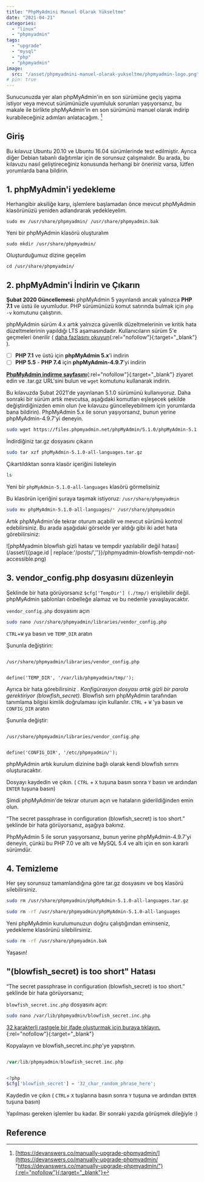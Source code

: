 ```yaml
---
title: "PhpMyAdmini Manuel Olarak Yükseltme"
date: "2021-04-21"
categories: 
  - "linux"
  - "phpmyadmin"
tags: 
  - "upgrade"
  - "mysql"
  - "php"
  - "phpmyadmin"
image:
  src: "/asset/phpmyadmini-manuel-olarak-yukseltme/phpmyadmin-logo.png"
# pin: true
---
```


Sunucunuzda yer alan phpMyAdmin'in en son sürümüne geçiş yapma istiyor veya mevcut sürümünüzle uyumluluk sorunları yaşıyorsanız, bu makale ile birlikte phpMyAdmin'in en son sürümünü manuel olarak indirip kurabileceğiniz adımları anlatacağım. [^ga-filters]

## Giriş

Bu kılavuz Ubuntu 20.10 ve Ubuntu 16.04 sürümlerinde test edilmiştir. Ayrıca diğer Debian tabanlı dağıtımlar için de sorunsuz çalışmalıdır. Bu arada, bu kılavuzu nasıl geliştireceğiniz konusunda herhangi bir öneriniz varsa, lütfen yorumlarda bana bildirin.

## 1. phpMyAdmin'i yedekleme

Herhangibir aksiliğe karşı, işlemlere başlamadan önce mevcut phpMyAdmin klasörünüzü yeniden adlandırarak yedekleyelim.

```console
sudo mv /usr/share/phpmyadmin/ /usr/share/phpmyadmin.bak
```

Yeni bir phpMyAdmin klasörü oluşturalım

```console
sudo mkdir /usr/share/phpmyadmin/
```

Oluşturduğumuz dizine geçelim

```console
cd /usr/share/phpmyadmin/
```

## 2. phpMyAdmin'i İndirin ve Çıkarın

**Şubat 2020 Güncellemesi:** phpMyAdmin 5 yayınlandı ancak yalnızca **PHP 7.1** ve üstü ile uyumludur. PHP sürümünüzü komut satırında bulmak için `php -v` komutunu çalıştırın.

phpMyAdmin sürüm 4.x artık yalnızca güvenlik düzeltmelerinin ve kritik hata düzeltmelerinin yapıldığı LTS aşamasındadır. Kullanıcıların sürüm 5'e geçmeleri önerilir ( [daha fazlasını okuyun](https://www.phpmyadmin.net/news/2020/1/8/phpmyadmin-494-and-501-are-released/){:rel="nofollow"}{:target="_blank"} ).


- [ ]  **PHP 7.1** ve üstü için **phpMyAdmin 5.x**'i indirin
- [ ]  **PHP 5.5** - **PHP 7.4** için **phpMyAdmin-4.9.7**'yi indirin

[**PhpMyAdmin indirme sayfasını**](https://www.phpmyadmin.net/downloads/){:rel="nofollow"}{:target="_blank"} ziyaret edin ve .tar.gz URL'sini bulun ve `wget` komutunu kullanarak indirin. 

Bu kılavuzda Şubat 2021'de yayınlanan 5.1.0 sürümünü kullanıyoruz. Daha sonraki bir sürüm artık mevcutsa, aşağıdaki komutları eşleşecek şekilde değiştirdiğinizden emin olun (ve kılavuzu güncelleyebilmem için yorumlarda bana bildirin). PhpMyAdmin 5.x ile sorun yaşıyorsanız, bunun yerine phpMyAdmin-4.9.7'yi deneyin.

```bash
sudo wget https://files.phpmyadmin.net/phpMyAdmin/5.1.0/phpMyAdmin-5.1.0-all-languages.tar.gz
```

İndirdiğiniz tar.gz dosyasını çıkarın

```bash
sudo tar xzf phpMyAdmin-5.1.0-all-languages.tar.gz
```

Çıkartıldıktan sonra klasör içeriğini listeleyin

```bash
ls
```

Yeni bir `phpMyAdmin-5.1.0-all-languages` klasörü görmelisiniz 

Bu klasörün içeriğini şuraya taşımak istiyoruz: `/usr/share/phpmyadmin`

```bash
sudo mv phpMyAdmin-5.1.0-all-languages/* /usr/share/phpmyadmin
```

Artık phpMyAdmin'de tekrar oturum açabilir ve mevcut sürümü kontrol edebilirsiniz. Bu arada aşağıdaki görselde yer aldığı gibi iki adet hata görebilirsiniz:

![phpMyadmin blowfish gizli hatası ve tempdir yazılabilir değil hatası](/asset/{{page.id | replace:'/posts/',''}}/phpmyadmin-blowfish-tempdir-not-accessible.png)

## 3. vendor_config.php dosyasını düzenleyin

Şeklinde bir hata görüyorsanız `$cfg['TempDir'] (./tmp/)` erişilebilir değil. phpMyAdmin şablonları önbelleğe alamaz ve bu nedenle yavaşlayacaktır.

`vendor_config.php` dosyasını açın

```bash
sudo nano /usr/share/phpmyadmin/libraries/vendor_config.php
```

`CTRL`+`W` ya basın ve `TEMP_DIR` aratın

Şununla değiştirin:

```

/usr/share/phpmyadmin/libraries/vendor_config.php


define('TEMP_DIR', '/var/lib/phpmyadmin/tmp/');
```

Ayrıca bir hata görebilirsiniz _. Konfigürasyon dosyası artık gizli bir parola gerektiriyor (blowfish_secret)._ Blowfish sırrı phpMyAdmin tarafından tanımlama bilgisi kimlik doğrulaması için kullanılır. 
`CTRL` + `W` 'ya basın ve `CONFIG_DIR` aratın 

Şununla değiştir:

```

/usr/share/phpmyadmin/libraries/vendor_config.php


define('CONFIG_DIR', '/etc/phpmyadmin/');
```

phpMyAdmin artık kurulum dizinine bağlı olarak kendi blowfish sırrını oluşturacaktır.

Dosyayı kaydedin ve çıkın. ( `CTRL` + `X` tuşuna basın sonra `Y` basın ve ardından `ENTER` tuşuna basın)

Şimdi phpMyAdmin'de tekrar oturum açın ve hataların giderildiğinden emin olun.

“The secret passphrase in configuration (blowfish_secret) is too short.” şeklinde bir hata görüyorsanız, aşağıya bakınız.

PhpMyAdmin 5 ile sorun yaşıyorsanız, bunun yerine phpMyAdmin-4.9.7'yi deneyin, çünkü bu PHP 7.0 ve altı ve MySQL 5.4 ve altı için en son kararlı sürümdür.

## 4. Temizleme

Her şey sorunsuz tamamlandığına göre tar.gz dosyasını ve boş klasörü silebilirsiniz.

```bash
sudo rm /usr/share/phpmyadmin/phpMyAdmin-5.1.0-all-languages.tar.gz
```

```bash
sudo rm -rf /usr/share/phpmyadmin/phpMyAdmin-5.1.0-all-languages
```

Yeni phpMyAdmin kurulumunuzun doğru çalıştığından eminseniz, yedekleme klasörünü silebilirsiniz.

```bash
sudo rm -rf /usr/share/phpmyadmin.bak
```

Yaşasın!

## "(blowfish_secret) is too short" Hatası 

“The secret passphrase in configuration (blowfish_secret) is too short.” şeklinde bir hata görüyorsanız;

`blowfish_secret.inc.php` dosyasını açın:

```bash
sudo nano /var/lib/phpmyadmin/blowfish_secret.inc.php
```

[32 karakterli rastgele bir ifade oluşturmak için buraya tıklayın.](https://passgen.co/?pw=32&a=1){:rel="nofollow"}{:target="_blank"}

Kopyalayın ve blowfish_secret.inc.php'ye yapıştırın.

```php

/var/lib/phpmyadmin/blowfish_secret.inc.php


<?php
$cfg['blowfish_secret'] = '32_char_random_phrase_here';
```

Kaydedin ve çıkın ( `CTRL`+ `X` tuşlarına basın sonra `Y` tuşuna ve ardından `ENTER` tuşuna basın)

Yapılması gereken işlemler bu kadar. Bir sonraki yazıda görüşmek dileğiyle :)

## Reference

[^ga-filters]: [https://devanswers.co/manually-upgrade-phpmyadmin/](https://devanswers.co/manually-upgrade-phpmyadmin/ "https://devanswers.co/manually-upgrade-phpmyadmin/"){:rel="nofollow"}{:target="_blank"}